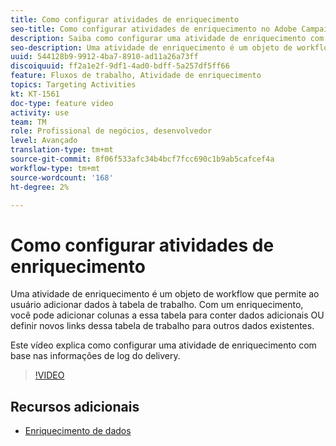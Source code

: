 ```yaml
---
title: Como configurar atividades de enriquecimento
seo-title: Como configurar atividades de enriquecimento no Adobe Campaign Classic
description: Saiba como configurar uma atividade de enriquecimento com base nas informações de log do delivery.
seo-description: Uma atividade de enriquecimento é um objeto de workflow que permite ao usuário adicionar dados à tabela de trabalho. Com um enriquecimento, você pode adicionar colunas a essa tabela para conter dados adicionais OU definir novos links dessa tabela de trabalho para outros dados existentes.   Este vídeo explica como configurar uma atividade de enriquecimento com base nas informações de log do delivery.
uuid: 544128b9-9912-4ba7-8910-ad11a26a73ff
discoiquuid: ff2a1e2f-9df1-4ad0-bdff-5a257df5ff66
feature: Fluxos de trabalho, Atividade de enriquecimento
topics: Targeting Activities
kt: KT-1561
doc-type: feature video
activity: use
team: TM
role: Profissional de negócios, desenvolvedor
level: Avançado
translation-type: tm+mt
source-git-commit: 8f06f533afc34b4bcf7fcc690c1b9ab5cafcef4a
workflow-type: tm+mt
source-wordcount: '168'
ht-degree: 2%

---
```



# Como configurar atividades de enriquecimento

Uma atividade de enriquecimento é um objeto de workflow que permite ao usuário adicionar dados à tabela de trabalho. Com um enriquecimento, você pode adicionar colunas a essa tabela para conter dados adicionais OU definir novos links dessa tabela de trabalho para outros dados existentes.

Este vídeo explica como configurar uma atividade de enriquecimento com base nas informações de log do delivery.

>[!VIDEO](https://video.tv.adobe.com/v/25193?quality=12)

## Recursos adicionais

- [Enriquecimento de dados](https://docs.adobe.com/content/help/en/campaign-classic/using/automating-with-workflows/use-cases/enriching-data.html)
